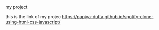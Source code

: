 my project

this is the link of my projec https://papiya-dutta.github.io/spotify-clone-using-html-css-javascript/
